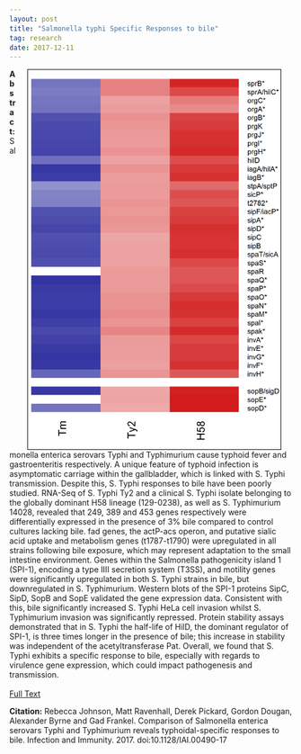 ```yaml
---
layout: post
title: "Salmonella typhi Specific Responses to bile"
tag: research
date: 2017-12-11
---
```


<img style="float: right; border: 1px solid black" alt="Elevated Expression Heatmap." hspace="20" src="/assets/posts/typhi_bile.png" width="450px">

**Abstract:** Salmonella enterica serovars Typhi and Typhimurium cause typhoid fever and gastroenteritis respectively. A unique feature of typhoid infection is asymptomatic carriage within the gallbladder, which is linked with S. Typhi transmission. Despite this, S. Typhi responses to bile have been poorly studied. RNA-Seq of S. Typhi Ty2 and a clinical S. Typhi isolate belonging to the globally dominant H58 lineage (129-0238), as well as S. Typhimurium 14028, revealed that 249, 389 and 453 genes respectively were differentially expressed in the presence of 3% bile compared to control cultures lacking bile. fad genes, the actP-acs operon, and putative sialic acid uptake and metabolism genes (t1787-t1790) were upregulated in all strains following bile exposure, which may represent adaptation to the small intestine environment. Genes within the Salmonella pathogenicity island 1 (SPI-1), encoding a type IIII secretion system (T3SS), and motility genes were significantly upregulated in both S. Typhi strains in bile, but downregulated in S. Typhimurium. Western blots of the SPI-1 proteins SipC, SipD, SopB and SopE validated the gene expression data. Consistent with this, bile significantly increased S. Typhi HeLa cell invasion whilst S. Typhimurium invasion was significantly repressed. Protein stability assays demonstrated that in S. Typhi the half-life of HilD, the dominant regulator of SPI-1, is three times longer in the presence of bile; this increase in stability was independent of the acetyltransferase Pat. Overall, we found that S. Typhi exhibits a specific response to bile, especially with regards to virulence gene expression, which could impact pathogenesis and transmission.
<br><br>
[Full Text](http://iai.asm.org/content/early/2017/12/05/IAI.00490-17.full.pdf+html)
<br>
<p style="font-size=0.8em"><b>Citation:</b> Rebecca Johnson, Matt Ravenhall, Derek Pickard, Gordon Dougan, Alexander Byrne and Gad Frankel. Comparison of Salmonella enterica serovars Typhi and Typhimurium reveals typhoidal-specific responses to bile. Infection and Immunity. 2017. doi:10.1128/IAI.00490-17</p>
